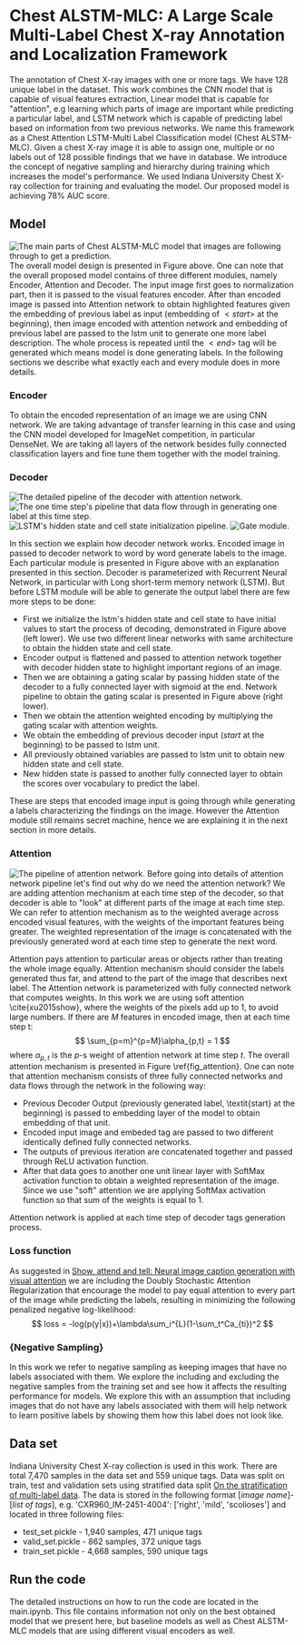 # Chest ALSTM-MLC: A Large Scale Multi-Label Chest X-ray Annotation and Localization Framework

The annotation of Chest X-ray images with one or more tags. We have 128 unique label in the dataset. This work combines the CNN model that is capable of visual features extraction, Linear model that is capable for "attention", e.g learning which parts of image are important while predicting a particular label, and LSTM network which is capable of predicting label based on information from two previous networks. We name this framework as a Chest Attention LSTM-Multi Label Classification model (Chest ALSTM-MLC). Given a chest X-ray image it is able to assign one, multiple or no labels out of 128 possible findings that we have in database. We introduce the concept of negative sampling and hierarchy during training which increases the model's performance. We used Indiana University Chest X-ray collection for training and evaluating the model. Our proposed model is achieving 78\% AUC score. 

## Model
![The main parts of Chest ALSTM-MLC model that images are following through to get a prediction.](https://github.com/RufinaMay/MedicalReports_v1/raw/master/model_diagrams/methodology_overall.png)
The overall model design is presented in Figure above. One can note that the overall proposed model contains of three different modules, namely Encoder, Attention and Decoder. The input image first goes to normalization part, then it is passed to the visual features encoder. After than encoded image is passed into Attention network to obtain highlighted features given the embedding of previous label as input (embedding of $<start>$ at the beginning), then image encoded with attention network and embedding of previous label are passed to the lstm unit to generate one more label description. The whole process is repeated until the $<end>$ tag will be generated which means model is done generating labels. In the following sections we describe what exactly each and every module does in more details.
  ### Encoder
  To obtain the encoded representation of an image we are using CNN network. We are taking advantage of transfer learning in this case and using the CNN model developed for ImageNet competition, in particular DenseNet. We are taking all layers of the network besides fully connected classification layers and fine tune them together with the model training. 
  ### Decoder
  ![The detailed pipeline of the decoder with attention network.](https://github.com/RufinaMay/MedicalReports_v1/raw/master/model_diagrams/decoder_overall.png)
  ![The one time step's pipeline that data flow through in generating one label at this time step.](https://github.com/RufinaMay/MedicalReports_v1/raw/master/model_diagrams/decoder.png)
  ![LSTM's hidden state and cell state initialization pipeline.](https://github.com/RufinaMay/MedicalReports_v1/raw/master/model_diagrams/hidden_state.png)
    ![Gate module.](https://github.com/RufinaMay/MedicalReports_v1/raw/master/model_diagrams/gate.png)

In this section we explain how decoder network works. Encoded image in passed to decoder network to word by word generate labels to the image. Each particular module is presented in Figure above with an explanation presented in this section. Decoder is parameterized with Recurrent Neural Network, in particular with Long short-term memory network (LSTM). But before LSTM module will be able to generate the output label there are few more steps to be done:

- First we initialize the lstm's hidden state and cell state to have initial values to start the process of decoding, demonstrated in Figure above (left lower). We use two different linear networks with same architecture to obtain the hidden state and cell state.
- Encoder output is flattened and passed to attention network together with decoder hidden state to highlight important regions of an image.
- Then we are obtaining a gating scalar by passing hidden state of the decoder to a fully connected layer with sigmoid at the end. Network pipeline to obtain the gating scalar is presented in Figure above (right lower).
- Then we obtain the attention weighted encoding by multiplying the gating scalar with attention weights.
- We obtain the embedding of previous decoder input (*start* at the beginning) to be passed to lstm unit.
- All previously obtained variables are passed to lstm unit to obtain new hidden state and cell state.
- New hidden state is passed to another fully connected layer to obtain the scores over vocabulary to predict the label.

These are steps that encoded image input is going through while generating a labels characterizing the findings on the image. However the Attention module still remains secret machine, hence we are explaining it in the next section in more details.

### Attention
  ![The pipeline of attention network.](https://github.com/RufinaMay/MedicalReports_v1/raw/master/model_diagrams/attention.png)
Before going into details of attention network pipeline let's find out why do we need the attention network? We are adding attention mechanism at each time step of the decoder, so that decoder is able to "look" at different parts of the image at each time step. We can refer to attention mechanism as to the weighted average across encoded visual features, with the weights of the important features being greater. The weighted representation of the image is concatenated with the previously generated word at each time step to generate the next word. 

Attention pays attention to particular areas or objects rather than treating the whole image equally. Attention mechanism should consider the labels generated thus far, and attend to the part of the image that describes next label.
The Attention network is parameterized with fully connected network that computes weights. In this work we are using soft attention \cite{xu2015show}, where the weights of the pixels add up to 1, to avoid large numbers. If there are $M$ features in encoded image, then at each time step t:
$$
  \sum_{p=m}^{p=M}\alpha_{p,t} = 1
$$
where $\alpha_{p,t}$ is the $p$-s weight of attention network at time step $t$. The overall attention mechanism is presented in Figure \ref{fig_attention}. One can note that attention mechanism consists of three fully connected networks and data flows through the network in the following way: 

- Previous Decoder Output (previously generated label, \textit{start} at the beginning) is passed to embedding layer of the model to obtain embedding of that unit.
- Encoded input image and embeded tag are passed to two different identically defined fully connected networks.
- The outputs of previous iteration are concatenated together and passed through ReLU activation function.
- After that data goes to another one unit linear layer with SoftMax activation function to obtain a weighted representation of the image. Since we use "soft" attention we are applying SoftMax activation function so that sum of the weights is equal to 1.

Attention network is applied at each time step of decoder tags generation process. 

### Loss function
As suggested in [Show, attend and tell: Neural image caption generation with visual attention](http://www.jmlr.org/proceedings/papers/v37/xuc15.pdf) we are including the Doubly Stochastic Attention Regularization that encourage the model to pay equal attention to every part of the image while predicting the labels, resulting in minimizing the following penalized negative log-likelihood: 
$$
    loss = -log(p(y|x))+\lambda\sum_i^{L}(1-\sum_t^Ca_{ti})^2
$$

### {Negative Sampling}
In this work we refer to negative sampling as keeping images that have no labels associated with them. We explore the including and excluding the negative samples from the training set and see how it affects the resulting performance for models. We explore this with an assumption that including images that do not have any labels associated with them will help network to learn positive labels by showing them how this label does not look like. 

## Data set
Indiana University Chest X-ray collection is used in this work. There are total 7,470 samples in the data set and 559 unique tags. Data was split on train, test and validation sets using stratified data split [On the stratification of multi-label data](https://link.springer.com/chapter/10.1007/978-3-642-23808-6_10). The data is stored in the following format [*image name*]-[*list of tags*], e.g. 'CXR960_IM-2451-4004': ['right', 'mild', 'scolioses'] and located in three following files:
- test_set.pickle - 1,940 samples, 471 unique tags
- valid_set.pickle - 862 samples, 372 unique tags
- train_set.pickle - 4,668 samples, 590 unique tags

## Run the code
The detailed instructions on how to run the code are located in the main.ipynb. This file contains information not only on the best obtained model that we present here, but baseline models as well as Chest ALSTM-MLC models that are using different visual encoders as well. 
